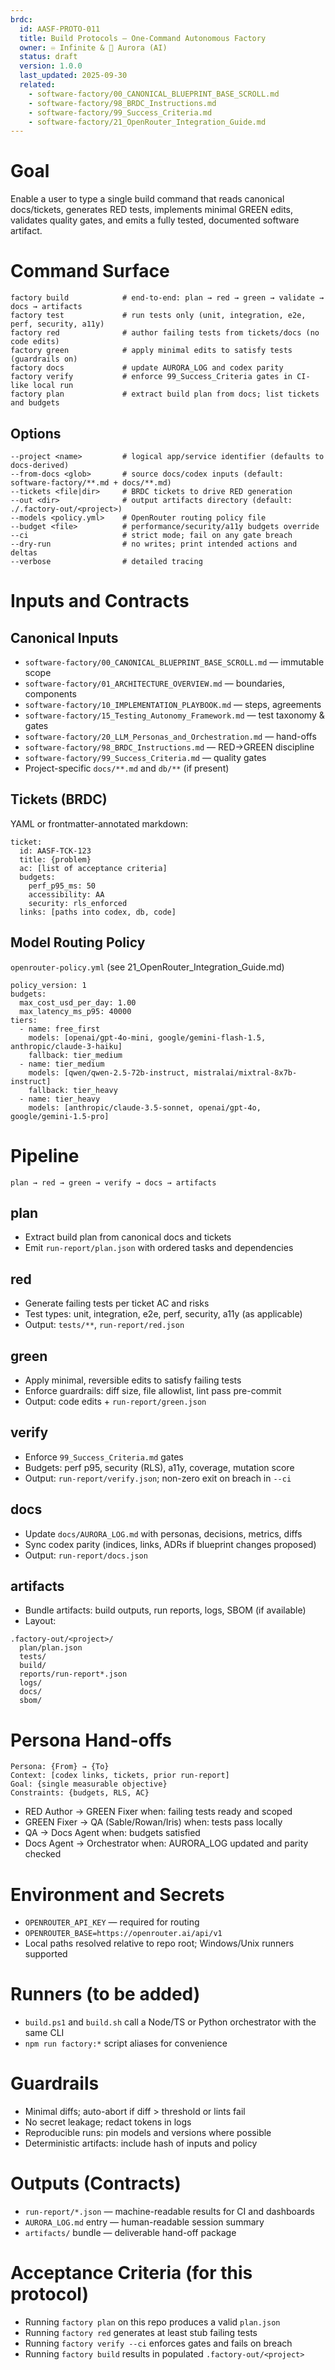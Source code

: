 ```yaml
---
brdc:
  id: AASF-PROTO-011
  title: Build Protocols — One-Command Autonomous Factory
  owner: ♾️ Infinite & 🌸 Aurora (AI)
  status: draft
  version: 1.0.0
  last_updated: 2025-09-30
  related:
    - software-factory/00_CANONICAL_BLUEPRINT_BASE_SCROLL.md
    - software-factory/98_BRDC_Instructions.md
    - software-factory/99_Success_Criteria.md
    - software-factory/21_OpenRouter_Integration_Guide.md
---
```


# Goal
Enable a user to type a single build command that reads canonical docs/tickets, generates RED tests, implements minimal GREEN edits, validates quality gates, and emits a fully tested, documented software artifact.

# Command Surface
```
factory build            # end-to-end: plan → red → green → validate → docs → artifacts
factory test             # run tests only (unit, integration, e2e, perf, security, a11y)
factory red              # author failing tests from tickets/docs (no code edits)
factory green            # apply minimal edits to satisfy tests (guardrails on)
factory docs             # update AURORA_LOG and codex parity
factory verify           # enforce 99_Success_Criteria gates in CI-like local run
factory plan             # extract build plan from docs; list tickets and budgets
```

## Options
```
--project <name>         # logical app/service identifier (defaults to docs-derived)
--from-docs <glob>       # source docs/codex inputs (default: software-factory/**.md + docs/**.md)
--tickets <file|dir>     # BRDC tickets to drive RED generation
--out <dir>              # output artifacts directory (default: ./.factory-out/<project>)
--models <policy.yml>    # OpenRouter routing policy file
--budget <file>          # performance/security/a11y budgets override
--ci                     # strict mode; fail on any gate breach
--dry-run                # no writes; print intended actions and deltas
--verbose                # detailed tracing
```

# Inputs and Contracts

## Canonical Inputs
- `software-factory/00_CANONICAL_BLUEPRINT_BASE_SCROLL.md` — immutable scope
- `software-factory/01_ARCHITECTURE_OVERVIEW.md` — boundaries, components
- `software-factory/10_IMPLEMENTATION_PLAYBOOK.md` — steps, agreements
- `software-factory/15_Testing_Autonomy_Framework.md` — test taxonomy & gates
- `software-factory/20_LLM_Personas_and_Orchestration.md` — hand-offs
- `software-factory/98_BRDC_Instructions.md` — RED→GREEN discipline
- `software-factory/99_Success_Criteria.md` — quality gates
- Project-specific `docs/**.md` and `db/**` (if present)

## Tickets (BRDC)
YAML or frontmatter-annotated markdown:
```
ticket:
  id: AASF-TCK-123
  title: {problem}
  ac: [list of acceptance criteria]
  budgets:
    perf_p95_ms: 50
    accessibility: AA
    security: rls_enforced
  links: [paths into codex, db, code]
```

## Model Routing Policy
`openrouter-policy.yml` (see 21_OpenRouter_Integration_Guide.md)
```
policy_version: 1
budgets:
  max_cost_usd_per_day: 1.00
  max_latency_ms_p95: 40000
tiers:
  - name: free_first
    models: [openai/gpt-4o-mini, google/gemini-flash-1.5, anthropic/claude-3-haiku]
    fallback: tier_medium
  - name: tier_medium
    models: [qwen/qwen-2.5-72b-instruct, mistralai/mixtral-8x7b-instruct]
    fallback: tier_heavy
  - name: tier_heavy
    models: [anthropic/claude-3.5-sonnet, openai/gpt-4o, google/gemini-1.5-pro]
```

# Pipeline
```
plan → red → green → verify → docs → artifacts
```

## plan
- Extract build plan from canonical docs and tickets
- Emit `run-report/plan.json` with ordered tasks and dependencies

## red
- Generate failing tests per ticket AC and risks
- Test types: unit, integration, e2e, perf, security, a11y (as applicable)
- Output: `tests/**`, `run-report/red.json`

## green
- Apply minimal, reversible edits to satisfy failing tests
- Enforce guardrails: diff size, file allowlist, lint pass pre-commit
- Output: code edits + `run-report/green.json`

## verify
- Enforce `99_Success_Criteria.md` gates
- Budgets: perf p95, security (RLS), a11y, coverage, mutation score
- Output: `run-report/verify.json`; non-zero exit on breach in `--ci`

## docs
- Update `docs/AURORA_LOG.md` with personas, decisions, metrics, diffs
- Sync codex parity (indices, links, ADRs if blueprint changes proposed)
- Output: `run-report/docs.json`

## artifacts
- Bundle artifacts: build outputs, run reports, logs, SBOM (if available)
- Layout:
```
.factory-out/<project>/
  plan/plan.json
  tests/
  build/
  reports/run-report*.json
  logs/
  docs/
  sbom/
```

# Persona Hand-offs
```
Persona: {From} → {To}
Context: [codex links, tickets, prior run-report]
Goal: {single measurable objective}
Constraints: {budgets, RLS, AC}
```
- RED Author → GREEN Fixer when: failing tests ready and scoped
- GREEN Fixer → QA (Sable/Rowan/Iris) when: tests pass locally
- QA → Docs Agent when: budgets satisfied
- Docs Agent → Orchestrator when: AURORA_LOG updated and parity checked

# Environment and Secrets
- `OPENROUTER_API_KEY` — required for routing
- `OPENROUTER_BASE=https://openrouter.ai/api/v1`
- Local paths resolved relative to repo root; Windows/Unix runners supported

# Runners (to be added)
- `build.ps1` and `build.sh` call a Node/TS or Python orchestrator with the same CLI
- `npm run factory:*` script aliases for convenience

# Guardrails
- Minimal diffs; auto-abort if diff > threshold or lints fail
- No secret leakage; redact tokens in logs
- Reproducible runs: pin models and versions where possible
- Deterministic artifacts: include hash of inputs and policy

# Outputs (Contracts)
- `run-report/*.json` — machine-readable results for CI and dashboards
- `AURORA_LOG.md` entry — human-readable session summary
- `artifacts/` bundle — deliverable hand-off package

# Acceptance Criteria (for this protocol)
- Running `factory plan` on this repo produces a valid `plan.json`
- Running `factory red` generates at least stub failing tests
- Running `factory verify --ci` enforces gates and fails on breach
- Running `factory build` results in populated `.factory-out/<project>`
